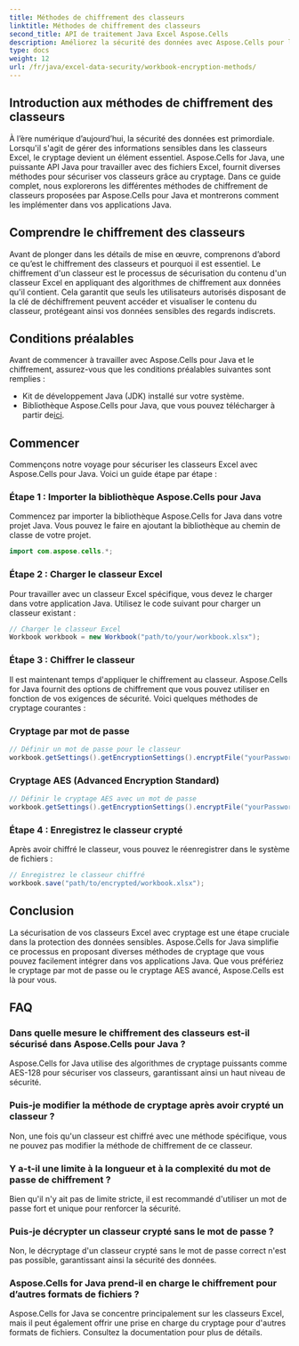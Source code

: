 ```yaml
---
title: Méthodes de chiffrement des classeurs
linktitle: Méthodes de chiffrement des classeurs
second_title: API de traitement Java Excel Aspose.Cells
description: Améliorez la sécurité des données avec Aspose.Cells pour le chiffrement des classeurs Java. Apprenez à chiffrer des classeurs Excel étape par étape.
type: docs
weight: 12
url: /fr/java/excel-data-security/workbook-encryption-methods/
---
```


## Introduction aux méthodes de chiffrement des classeurs

À l’ère numérique d’aujourd’hui, la sécurité des données est primordiale. Lorsqu'il s'agit de gérer des informations sensibles dans les classeurs Excel, le cryptage devient un élément essentiel. Aspose.Cells for Java, une puissante API Java pour travailler avec des fichiers Excel, fournit diverses méthodes pour sécuriser vos classeurs grâce au cryptage. Dans ce guide complet, nous explorerons les différentes méthodes de chiffrement de classeurs proposées par Aspose.Cells pour Java et montrerons comment les implémenter dans vos applications Java.

## Comprendre le chiffrement des classeurs

Avant de plonger dans les détails de mise en œuvre, comprenons d’abord ce qu’est le chiffrement des classeurs et pourquoi il est essentiel. Le chiffrement d'un classeur est le processus de sécurisation du contenu d'un classeur Excel en appliquant des algorithmes de chiffrement aux données qu'il contient. Cela garantit que seuls les utilisateurs autorisés disposant de la clé de déchiffrement peuvent accéder et visualiser le contenu du classeur, protégeant ainsi vos données sensibles des regards indiscrets.

## Conditions préalables

Avant de commencer à travailler avec Aspose.Cells pour Java et le chiffrement, assurez-vous que les conditions préalables suivantes sont remplies :

- Kit de développement Java (JDK) installé sur votre système.
-  Bibliothèque Aspose.Cells pour Java, que vous pouvez télécharger à partir de[ici](https://releases.aspose.com/cells/java/).

## Commencer

Commençons notre voyage pour sécuriser les classeurs Excel avec Aspose.Cells pour Java. Voici un guide étape par étape :

### Étape 1 : Importer la bibliothèque Aspose.Cells pour Java

Commencez par importer la bibliothèque Aspose.Cells for Java dans votre projet Java. Vous pouvez le faire en ajoutant la bibliothèque au chemin de classe de votre projet.

```java
import com.aspose.cells.*;
```

### Étape 2 : Charger le classeur Excel

Pour travailler avec un classeur Excel spécifique, vous devez le charger dans votre application Java. Utilisez le code suivant pour charger un classeur existant :

```java
// Charger le classeur Excel
Workbook workbook = new Workbook("path/to/your/workbook.xlsx");
```

### Étape 3 : Chiffrer le classeur

Il est maintenant temps d'appliquer le chiffrement au classeur. Aspose.Cells for Java fournit des options de chiffrement que vous pouvez utiliser en fonction de vos exigences de sécurité. Voici quelques méthodes de cryptage courantes :

### Cryptage par mot de passe

```java
// Définir un mot de passe pour le classeur
workbook.getSettings().getEncryptionSettings().encryptFile("yourPassword", EncryptionType.XOR);
```

### Cryptage AES (Advanced Encryption Standard)

```java
// Définir le cryptage AES avec un mot de passe
workbook.getSettings().getEncryptionSettings().encryptFile("yourPassword", EncryptionType.AES_128);
```

### Étape 4 : Enregistrez le classeur crypté

Après avoir chiffré le classeur, vous pouvez le réenregistrer dans le système de fichiers :

```java
// Enregistrez le classeur chiffré
workbook.save("path/to/encrypted/workbook.xlsx");
```

## Conclusion

La sécurisation de vos classeurs Excel avec cryptage est une étape cruciale dans la protection des données sensibles. Aspose.Cells for Java simplifie ce processus en proposant diverses méthodes de cryptage que vous pouvez facilement intégrer dans vos applications Java. Que vous préfériez le cryptage par mot de passe ou le cryptage AES avancé, Aspose.Cells est là pour vous.

## FAQ

### Dans quelle mesure le chiffrement des classeurs est-il sécurisé dans Aspose.Cells pour Java ?

Aspose.Cells for Java utilise des algorithmes de cryptage puissants comme AES-128 pour sécuriser vos classeurs, garantissant ainsi un haut niveau de sécurité.

### Puis-je modifier la méthode de cryptage après avoir crypté un classeur ?

Non, une fois qu'un classeur est chiffré avec une méthode spécifique, vous ne pouvez pas modifier la méthode de chiffrement de ce classeur.

### Y a-t-il une limite à la longueur et à la complexité du mot de passe de chiffrement ?

Bien qu'il n'y ait pas de limite stricte, il est recommandé d'utiliser un mot de passe fort et unique pour renforcer la sécurité.

### Puis-je décrypter un classeur crypté sans le mot de passe ?

Non, le décryptage d'un classeur crypté sans le mot de passe correct n'est pas possible, garantissant ainsi la sécurité des données.

### Aspose.Cells for Java prend-il en charge le chiffrement pour d’autres formats de fichiers ?

Aspose.Cells for Java se concentre principalement sur les classeurs Excel, mais il peut également offrir une prise en charge du cryptage pour d'autres formats de fichiers. Consultez la documentation pour plus de détails.
